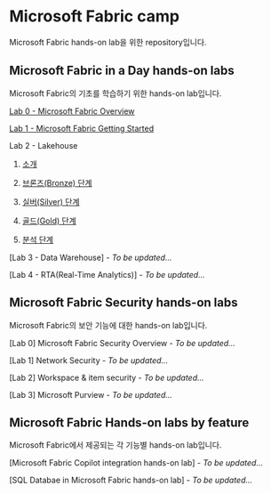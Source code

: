 # Microsoft Fabric camp
Microsoft Fabric hands-on lab을 위한 repository입니다.

## Microsoft Fabric in a Day hands-on labs
Microsoft Fabric의 기초를 학습하기 위한 hands-on lab입니다.

[Lab 0 - Microsoft Fabric Overview](/microsoft-fabric-in-a-day/Lab0%20Microsoft%20Fabric%20Overview/Lab0%20Microsoft%20Fabric%20Overview.md)

[Lab 1 - Microsoft Fabric Getting Started](/microsoft-fabric-in-a-day/Lab1%20Microsoft%20Fabric%20Getting%20Started/Lab1%20Microsoft%20Fabric%20Getting%20Started.md)

Lab 2 - Lakehouse
1. [소개](/microsoft-fabric-in-a-day/Lab2%20Microosft%20Fabric%20Lakehouse/Lab2%20Microosft%20Fabric%20Lakehouse1.md)

2. [브론즈(Bronze) 단계](/microsoft-fabric-in-a-day/Lab2%20Microosft%20Fabric%20Lakehouse/Lab2%20Microosft%20Fabric%20Lakehouse2.md)

3. [실버(Silver) 단계](/microsoft-fabric-in-a-day/Lab2%20Microosft%20Fabric%20Lakehouse/Lab2%20Microosft%20Fabric%20Lakehouse3.md) 

4. [골드(Gold) 단계](/microsoft-fabric-in-a-day/Lab2%20Microosft%20Fabric%20Lakehouse/Lab2%20Microosft%20Fabric%20Lakehouse4.md)

5. [분석 단계](/microsoft-fabric-in-a-day/Lab2%20Microosft%20Fabric%20Lakehouse/Lab2%20Microosft%20Fabric%20Lakehouse5.md)

[Lab 3 - Data Warehouse] - *To be updated...*

[Lab 4 - RTA(Real-Time Analytics)] - *To be updated...*

## Microsoft Fabric Security hands-on labs
Microsoft Fabric의 보안 기능에 대한 hands-on lab입니다.

[Lab 0] Microsoft Fabric Security Overview - *To be updated...*

[Lab 1] Network Security - *To be updated...*

[Lab 2] Workspace & item security - *To be updated...*

[Lab 3] Microsoft Purview - *To be updated...*

## Microsoft Fabric Hands-on labs by feature
Microsoft Fabric에서 제공되는 각 기능별 hands-on lab입니다.

[Microsoft Fabric Copilot integration hands-on lab] - *To be updated...*

[SQL Databae in Microsoft Fabric hands-on lab] - *To be updated...*